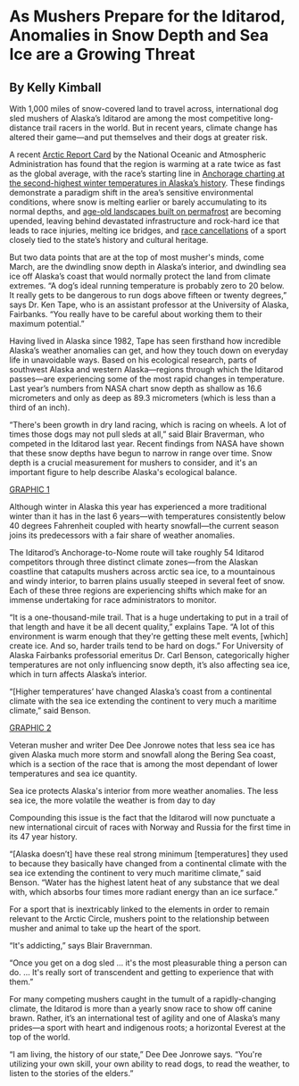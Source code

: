 # As Mushers Prepare for the Iditarod, Anomalies in Snow Depth and Sea Ice are a Growing Threat 
## By Kelly Kimball

With 1,000 miles of snow-covered land to travel across, international dog sled mushers of Alaska’s Iditarod are among the most competitive long-distance trail racers in the world. But in recent years, climate change has altered their game—and put themselves and their dogs at greater risk.
 
A recent [Arctic Report Card](https://arctic.noaa.gov/Report-Card/Report-Card-2019) by the National Oceanic and Atmospheric Administration has found that the region is warming at a rate twice as fast as the global average, with the race’s starting line in [Anchorage charting at the second-highest winter temperatures in Alaska’s history](https://arctic.noaa.gov/Report-Card/Report-Card-2019/ArtMID/7916/ArticleID/835/Surface-Air-Temperature). These findings demonstrate a paradigm shift in the area’s sensitive environmental conditions, where snow is melting earlier or barely accumulating to its normal depths, and [age-old landscapes built on permafrost](https://www.adn.com/alaska-news/weather/2019/12/17/as-alaska-permafrost-melts-roads-sink-bridges-tilt-and-greenhouse-gases-escape/) are becoming upended, leaving behind devastated infrastructure and rock-hard ice that leads to race injuries, melting ice bridges, and [race cancellations](https://www.adn.com/sports/2019/12/14/organizers-call-off-knik-200-because-of-poor-trail-copper-basin-300-still-on-as-planned-but-could-use-cold-weather/) of a sport closely tied to the state’s history and cultural heritage.
 
But two data points that are at the top of most musher's minds, come March, are the dwindling snow depth in Alaska’s interior, and dwindling sea ice off Alaska’s coast that would normally protect the land from climate extremes.
“A dog’s ideal running temperature is probably zero to 20 below. It really gets to be dangerous to run dogs above fifteen or twenty degrees,” says Dr. Ken Tape, who is an assistant professor at the University of Alaska, Fairbanks. “You really have to be careful about working them to their maximum potential.”

Having lived in Alaska since 1982, Tape has seen firsthand how incredible Alaska’s weather anomalies can get, and how they touch down on everyday life in unavoidable ways. Based on his ecological research, parts of southwest Alaska and western Alaska—regions through which the Iditarod passes—are experiencing some of the most rapid changes in temperature. Last year’s numbers from NASA chart snow depth as shallow as 16.6 micrometers and only as deep as 89.3 micrometers (which is less than a third of an inch).

“There's been growth in dry land racing, which is racing on wheels. A lot of times those dogs may not pull sleds at all,” said Blair Braverman, who competed in the Iditarod last year.
Recent findings from NASA have shown that these snow depths have begun to narrow in range over time. Snow depth is a crucial measurement for mushers to consider, and it's an important figure to help describe Alaska's ecological balance.

[GRAPHIC 1](https://public.tableau.com/profile/kelly.kimball#!/vizhome/Graphic1SnowDepthRangeinFairbanksAlaskav2/Dashboard1)

<script type='text/javascript'>                    var divElement = document.getElementById('viz1582957962457');                    var vizElement = divElement.getElementsByTagName('object')[0];                    if ( divElement.offsetWidth > 800 ) { vizElement.style.minWidth='420px';vizElement.style.maxWidth='650px';vizElement.style.width='100%';vizElement.style.minHeight='587px';vizElement.style.maxHeight='887px';vizElement.style.height=(divElement.offsetWidth*0.75)+'px';} else if ( divElement.offsetWidth > 500 ) { vizElement.style.minWidth='420px';vizElement.style.maxWidth='650px';vizElement.style.width='100%';vizElement.style.minHeight='587px';vizElement.style.maxHeight='887px';vizElement.style.height=(divElement.offsetWidth*0.75)+'px';} else { vizElement.style.width='100%';vizElement.style.height='727px';}                     var scriptElement = document.createElement('script');                    scriptElement.src = 'https://public.tableau.com/javascripts/api/viz_v1.js';                    vizElement.parentNode.insertBefore(scriptElement, vizElement);                </script>

Although winter in Alaska this year has experienced a more traditional winter than it has in the last 6 years—with temperatures consistently below 40 degrees Fahrenheit coupled with hearty snowfall—the current season joins its predecessors with a fair share of weather anomalies. 
 
The Iditarod’s Anchorage-to-Nome route will take roughly 54 Iditarod competitors through three distinct climate zones—from the Alaskan coastline that catapults mushers across arctic sea ice, to a mountainous and windy interior, to barren plains usually steeped in several feet of snow. Each of these three regions are experiencing shifts which make for an immense undertaking for race administrators to monitor.

“It is a one-thousand-mile trail. That is a huge undertaking to put in a trail of that length and have it be all decent quality,” explains Tape. “A lot of this environment is warm enough that they're getting these melt events, [which] create ice. And so, harder trails tend to be hard on dogs.”
For University of Alaska Fairbanks professorial emeritus Dr. Carl Benson, categorically higher temperatures are not only influencing snow depth, it’s also affecting sea ice, which in turn affects Alaska’s interior. 
 
“[Higher temperatures’ have changed Alaska’s coast from a continental climate with the sea ice extending the continent to very much a maritime climate,” said Benson. 
 
[GRAPHIC 2](https://public.tableau.com/profile/kelly.kimball#!/vizhome/Graphic2SeaIcetemperaturechangesfrom2015to2019v2/Dashboard1)
 
<script type='text/javascript'>                    var divElement = document.getElementById('viz1582958001773');                    var vizElement = divElement.getElementsByTagName('object')[0];                    if ( divElement.offsetWidth > 800 ) { vizElement.style.minWidth='420px';vizElement.style.maxWidth='650px';vizElement.style.width='100%';vizElement.style.minHeight='587px';vizElement.style.maxHeight='887px';vizElement.style.height=(divElement.offsetWidth*0.75)+'px';} else if ( divElement.offsetWidth > 500 ) { vizElement.style.minWidth='420px';vizElement.style.maxWidth='650px';vizElement.style.width='100%';vizElement.style.minHeight='587px';vizElement.style.maxHeight='887px';vizElement.style.height=(divElement.offsetWidth*0.75)+'px';} else { vizElement.style.width='100%';vizElement.style.height='727px';}                     var scriptElement = document.createElement('script');                    scriptElement.src = 'https://public.tableau.com/javascripts/api/viz_v1.js';                    vizElement.parentNode.insertBefore(scriptElement, vizElement);                </script>

Veteran musher and writer Dee Dee Jonrowe notes that less sea ice has given Alaska much more storm and snowfall along the Bering Sea coast, which is a section of the race that is among the most dependant of lower temperatures and sea ice quantity. 
 
Sea ice protects Alaska's interior from more weather anomalies. The less sea ice, the more volatile the weather is from day to day
 
Compounding this issue is the fact that the Iditarod will now punctuate a new international circuit of races with Norway and Russia for the first time in its 47 year history. 
 
“[Alaska doesn’t] have these real strong minimum [temperatures] they used to because they basically have changed from a continental climate with the sea ice extending the continent to very much  maritime climate,” said Benson. “Water has the highest latent heat of any substance that we deal with, which absorbs four times more radiant energy than an ice surface.”
 
For a sport that is inextricably linked to the elements in order to remain relevant to the Arctic Circle, mushers point to the relationship between musher and animal to take up the heart of the sport.
 
“It's addicting,” says Blair Bravernman.

“Once you get on a dog sled … it's the most pleasurable thing a person can do. … It's really sort of transcendent and getting to experience that with them.”

For many competing mushers caught in the tumult of a rapidly-changing climate, the Iditarod is more than a yearly snow race to show off canine brawn. Rather, it’s an international test of agility and one of Alaska’s many prides—a sport with heart and indigenous roots; a horizontal Everest at the top of the world.

“I am living, the history of our state,” Dee Dee Jonrowe says. “You're utilizing your own skill, your own ability to read dogs, to read the weather, to listen to the stories of the elders.”
 

